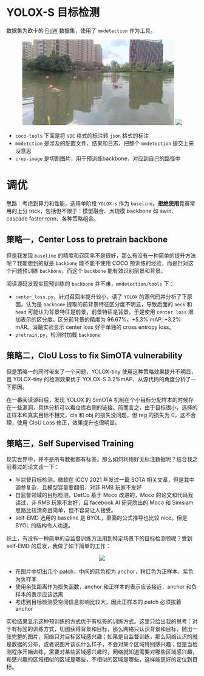 # YOLOX-S 目标检测

数据集为欧卡的 [FloW](http://www.orca-tech.cn/datasets/FloW/FloW-Img) 数据集，使用了 `mmdetection` 作为工具。

<p align="center">
    <img src="./sample/1.jpg" width="400">
    <img src="./sample/res.gif" width="400">
</p>

- `coco-tools` 下面是将 `VOC` 格式的标注转 `json` 格式的标注
- `mmdetction` 是涉及的配置文件、结果和日志，把整个 `mmdetection` 提交上来没意思
- `crop-image` 是切割图片，用于预训练backbone，对应到自己的路径中

# 调优

思路：考虑到算力和性能，选用单阶段 `YOLOX-s` 作为 `baseline`。**拒绝使用**竞赛常用的上分 trick，包括但不限于：模型融合、大规模 backbone 如 swin、cascade faster rcnn、各种策略组合。

## 策略一，Center Loss to pretrain backbone

但是我发现 `baseline` 的精度和召回率不是很好，那么有没有一种简单的提升方法呢？我能想到的就是 `backbone` 能不能不使用 COCO 预训练的经验，而是针对这个问题预训练 `backbone`，而这个 `backbone` 能有效识别前景和背景。

阅读源码发现实现预训练的 `backbone` 并不难，`mmdetection/tools` 下：

- `center_loss.py`，针对召回率提升较小，读了 `YOLOX` 的源代码并分析了下原因，认为是 `backbone` 提取的前背景特征区分度不明显，导致后面的 `neck` 和 `head` 可能认为背景特征是前景，前景特征是背景。于是使用 `center loss` 增加表示的区分度。区分前背景的精度为 96.67%，+5.3% mAP, +3.2% mAR。消融实验显示 center loss 好于单独的 cross entropy loss。
- `pretrain.py`，检测时加载 `backbone`

## 策略二，CIoU Loss to fix SimOTA vulnerability

但是策略一的同时带来了一个问题，YOLOX-tiny 使用这种策略效果提升不明显，且 YOLOX-tiny 的检测效果优于 YOLOX-S 3.2%mAP，从源代码的角度分析了一下原因。

在一番阅读源码后，发现 YOLOX 的 SimOTA 机制在个小目标分配样本的时候存在一些漏洞，具体分析可以看仓库右侧的链接。简而言之，由于目标很小，选择的正样本和真实目标不相交，cls 和 obj 的损失没问题，但 reg 的损失为 0，这不合理，使用 CIoU Loss 修正，效果提升也很明显。

## 策略三，Self Supervised Training

现实世界中，并不是所有数据都有标签。那么如何利用好无标注数据呢？结合我之前看过的论文谈一下：

- 半监督目标检测，微软在 ICCV 2021 年发过一篇 SOTA 相关文章，但是其中调参复杂，且模型容量要翻倍，对非 RMB 玩家不友好
- 自监督领域的目标检测，DetCo 基于 Moco 改进的，Moco 的论文和代码我读过，非 RMB 玩家不友好，且 facebook AI 研究院出的 Moco 和 Simsiam 思路比较清奇且简单，但不容易让人接受。
- self-EMD 选用的 baseline 是 BYOL，里面的公式推导也比较 nice。但是 BYOL 的结构令人劝退。

综上，有没有一种简单的自监督训练方法用到特定场景下的目标检测领呢？受到 self-EMD 的启发，我做了如下简单的工作：

<p align="center">
    <img src="./sample/ssl.png" width="600">
</p>

- 在图片中切出几个 patch，中间的蓝色视为 anchor，粉红色为正样本，紫色为负样本
- 使用余弦距离作为损失函数，anchor 和正样本的表示应该接近，anchor 和负样本的表示应该远离
- 考虑到目标检测受空间信息影响比较大，因此正样本的 patch 必须挨着 anchor

实验结果显示这种预训练的方式优于有标签的训练方式。这里只给出我的思考：对于有标签的训练方式，切图获得背景和目标，那么网络只认识背景和目标，抛出一张完整的图片，网络只对目标区域感兴趣；如果是自监督训练，那么网络认识的就是数据的分布，或者说图片该长什么样子，不会对某个区域特别感兴趣；但是当检测程序开始训练，需要对某些区域感兴趣时，网络就知道需要对哪些区域感兴趣，和感兴趣的区域相似的区域是哪些，不相似的区域是哪些，这样能更好的定位到目标。
